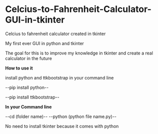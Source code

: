 # Celcius-to-Fahrenheit-Calculator-GUI-in-tkinter

Celcius to fahrenheit calculator created in tkinter 

My first ever GUI in python and tkinter 

The goal for this is to improve my knowledge in tkinter and create a real calculator in the future

**How to use it**

install python and ttkbootstrap in your command line

--pip install python--

--pip install ttkbootstrap--

**In your Command line**

--cd (folder name)--
--python (python file name.py)--

No need to install tkinter because it comes with python
